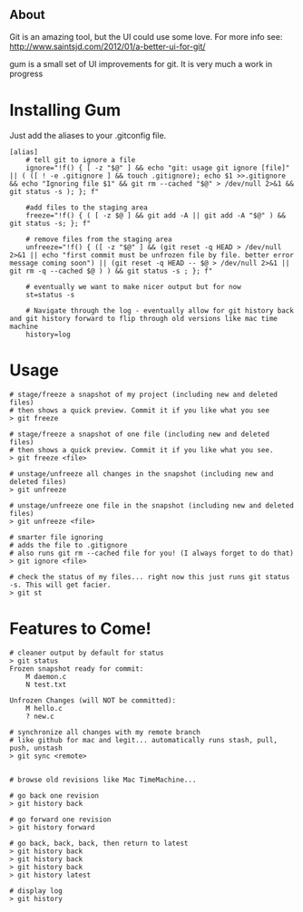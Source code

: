 About
----------

Git is an amazing tool, but the UI could use some love. For more info see:
http://www.saintsjd.com/2012/01/a-better-ui-for-git/ ‎

gum is a small set of UI improvements for git. It is very much a work in progress

Installing Gum
=====

Just add the aliases to your .gitconfig file.

    [alias]
        # tell git to ignore a file
        ignore="!f() { [ -z "$@" ] && echo "git: usage git ignore [file]" || ( ([ ! -e .gitignore ] && touch .gitignore); echo $1 >>.gitignore && echo "Ignoring file $1" && git rm --cached "$@" > /dev/null 2>&1 && git status -s ); }; f"

        #add files to the staging area
        freeze="!f() { ( [ -z $@ ] && git add -A || git add -A "$@" ) && git status -s; }; f"

        # remove files from the staging area
        unfreeze="!f() { ([ -z "$@" ] && (git reset -q HEAD > /dev/null 2>&1 || echo "first commit must be unfrozen file by file. better error message coming soon") || (git reset -q HEAD -- $@ > /dev/null 2>&1 || git rm -q --cached $@ ) ) && git status -s ; }; f"
	
        # eventually we want to make nicer output but for now
        st=status -s
	
        # Navigate through the log - eventually allow for git history back and git history forward to flip through old versions like mac time machine
        history=log
		
	
Usage
======

    # stage/freeze a snapshot of my project (including new and deleted files)
    # then shows a quick preview. Commit it if you like what you see
    > git freeze

    # stage/freeze a snapshot of one file (including new and deleted files)
    # then shows a quick preview. Commit it if you like what you see.
    > git freeze <file>

    # unstage/unfreeze all changes in the snapshot (including new and deleted files)
    > git unfreeze

    # unstage/unfreeze one file in the snapshot (including new and deleted files)
    > git unfreeze <file>

    # smarter file ignoring
    # adds the file to .gitignore
    # also runs git rm --cached file for you! (I always forget to do that)
    > git ignore <file>

    # check the status of my files... right now this just runs git status -s. This will get facier.
    > git st
    
Features to Come! 
=====

    # cleaner output by default for status
    > git status
    Frozen snapshot ready for commit:
        M daemon.c
        N test.txt

    Unfrozen Changes (will NOT be committed):
        M hello.c
        ? new.c
        
    # synchronize all changes with my remote branch
    # like github for mac and legit... automatically runs stash, pull, push, unstash
    > git sync <remote>
    
    
    # browse old revisions like Mac TimeMachine...
    
    # go back one revision
    > git history back
    
    # go forward one revision
    > git history forward
    
    # go back, back, back, then return to latest
    > git history back
    > git history back
    > git history back
    > git history latest
    
    # display log
    > git history

